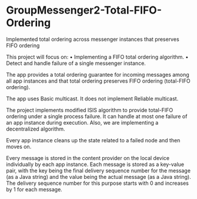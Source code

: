 # GroupMessenger2-Total-FIFO-Ordering

Implemented total ordering across messenger instances that preserves FIFO ordering

This project will focus on: • Implementing a FIFO total ordering algorithm. • Detect and handle failure of a single messenger instance.

The app provides a total ordering guarantee for incoming messages among all app instances and that total ordering preserves FIFO ordering (total-FIFO ordering).

The app uses Basic multicast. It does not implement Reliable multicast.

The project implements modified ISIS algorithm to provide total-FIFO ordering under a single process failure. It can handle at most one failure of an app instance during execution. Also, we are implementing a decentralized algorithm.

Every app instance cleans up the state related to a failed node and then moves on.

Every message is stored in the content provider on the local device individually by each app instance. Each message is stored as a key-value pair, with the key being the final delivery sequence number for the message (as a Java string) and the value being the actual message (as a Java string). The delivery sequence number for this purpose starts with 0 and increases by 1 for each message.
